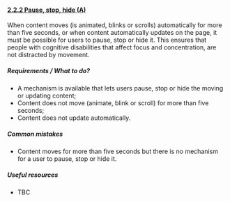 #### [2.2.2 Pause, stop, hide (A)](https://www.w3.org/TR/UNDERSTANDING-WCAG20/time-limits-pause.html)

When content moves (is animated, blinks or scrolls) automatically for more than five seconds, or when content automatically updates on the page, it must be possible for users to pause, stop or hide it. This ensures that people with cognitive disabilities that affect focus and concentration, are not distracted by movement.

##### Requirements / What to do?

*   A mechanism is available that lets users pause, stop or hide the moving or updating content;
*   Content does not move (animate, blink or scroll) for more than five seconds;
*   Content does not update automatically.

##### Common mistakes

*   Content moves for more than five seconds but there is no mechanism for a user to pause, stop or hide it.

##### Useful resources

*   TBC
